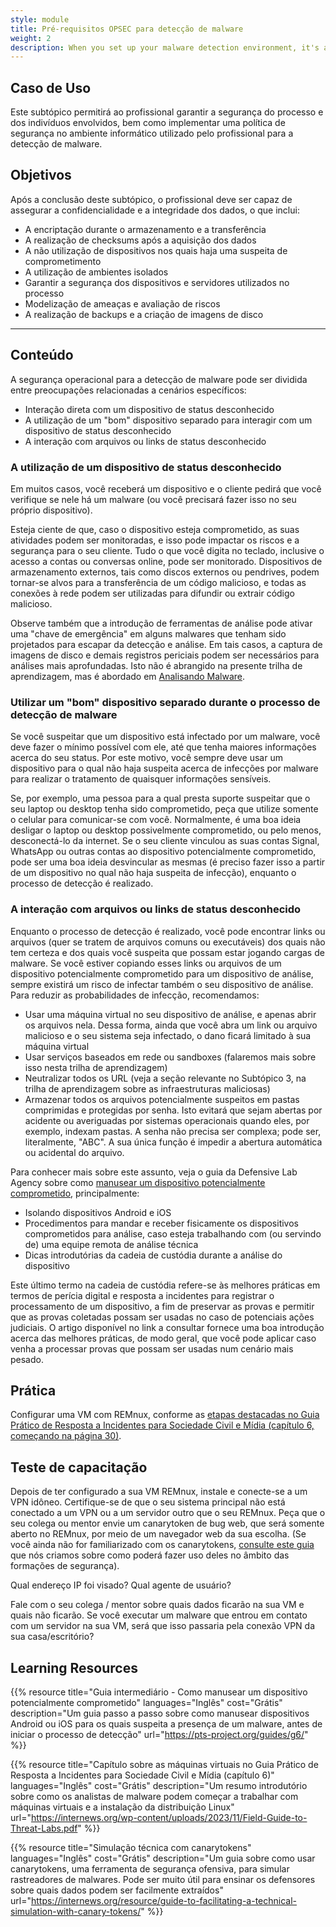 ```yaml
---
style: module
title: Pré-requisitos OPSEC para detecção de malware
weight: 2
description: When you set up your malware detection environment, it's a good idea to create some rules and processes to reduce the risk of any security breaches
---
```


## Caso de Uso

Este subtópico permitirá ao profissional garantir a segurança do processo e dos indivíduos envolvidos, bem como implementar uma política de segurança no ambiente informático utilizado pelo profissional para a detecção de malware.

## Objetivos

Após a conclusão deste subtópico, o profissional deve ser capaz de assegurar a confidencialidade e a integridade dos dados, o que inclui:

- A encriptação durante o armazenamento e a transferência
- A realização de checksums após a aquisição dos dados
- A não utilização de dispositivos nos quais haja uma suspeita de comprometimento
- A utilização de ambientes isolados
- Garantir a segurança dos dispositivos e servidores utilizados no processo
- Modelização de ameaças e avaliação de riscos
- A realização de backups e a criação de imagens de disco

---
## Conteúdo

A segurança operacional para a detecção de malware pode ser dividida entre preocupações relacionadas a cenários específicos:

- Interação direta com um dispositivo de status desconhecido
- A utilização de um "bom" dispositivo separado para interagir com um dispositivo de status desconhecido
- A interação com arquivos ou links de status desconhecido

### A utilização de um dispositivo de status desconhecido

Em muitos casos, você receberá um dispositivo e o cliente pedirá que você verifique se nele há um malware (ou você precisará fazer isso no seu próprio dispositivo).

Esteja ciente de que, caso o dispositivo esteja comprometido, as suas atividades podem ser monitoradas, e isso pode impactar os riscos e a segurança para o seu cliente. Tudo o que você digita no teclado, inclusive o acesso a contas ou conversas online, pode ser monitorado. Dispositivos de armazenamento externos, tais como discos externos ou pendrives, podem tornar-se alvos para a transferência de um código malicioso, e todas as conexões à rede podem ser utilizadas para difundir ou extrair código malicioso.

Observe também que a introdução de ferramentas de análise pode ativar uma "chave de emergência" em alguns malwares que tenham sido projetados para escapar da detecção e análise. Em tais casos, a captura de imagens de disco e demais registros periciais podem ser necessários para análises mais aprofundadas. Isto não é abrangido na presente trilha de aprendizagem, mas é abordado em [Analisando Malware](/en/learning-path/3/).

### Utilizar um "bom" dispositivo separado durante o processo de detecção de malware

Se você suspeitar que um dispositivo está infectado por um malware, você deve fazer o mínimo possível com ele, até que tenha maiores informações acerca do seu status. Por este motivo, você sempre deve usar um dispositivo para o qual não haja suspeita acerca de infecções por malware para realizar o tratamento de quaisquer informações sensíveis.

Se, por exemplo, uma pessoa para a qual presta suporte suspeitar que o seu laptop ou desktop tenha sido comprometido, peça que utilize somente o celular para comunicar-se com você. Normalmente, é uma boa ideia desligar o laptop ou desktop possivelmente comprometido, ou pelo menos, desconectá-lo da internet. Se o seu cliente vinculou as suas contas Signal, WhatsApp ou outras contas ao dispositivo potencialmente comprometido, pode ser uma boa ideia desvincular as mesmas (é preciso fazer isso a partir de um dispositivo no qual não haja suspeita de infecção), enquanto o processo de detecção é realizado.

### A interação com arquivos ou links de status desconhecido

Enquanto o processo de detecção é realizado, você pode encontrar links ou arquivos (quer se tratem de arquivos comuns ou executáveis) dos quais não tem certeza e dos quais você suspeita que possam estar jogando cargas de malware. Se você estiver copiando esses links ou arquivos de um dispositivo potencialmente comprometido para um dispositivo de análise, sempre existirá um risco de infectar também o seu dispositivo de análise. Para reduzir as probabilidades de infecção, recomendamos:

* Usar uma máquina virtual no seu dispositivo de análise, e apenas abrir os arquivos nela. Dessa forma, ainda que você abra um link ou arquivo malicioso e o seu sistema seja infectado, o dano ficará limitado à sua máquina virtual
* Usar serviços baseados em rede ou sandboxes (falaremos mais sobre isso nesta trilha de aprendizagem)
* Neutralizar todos os URL (veja a seção relevante no Subtópico 3, na trilha de aprendizagem sobre as infraestruturas maliciosas)
* Armazenar todos os arquivos potencialmente suspeitos em pastas comprimidas e protegidas por senha. Isto evitará que sejam abertas por acidente ou averiguadas por sistemas operacionais quando eles, por exemplo, indexam pastas. A senha não precisa ser complexa; pode ser, literalmente, "ABC". A sua única função é impedir a abertura automática ou acidental do arquivo.

Para conhecer mais sobre este assunto, veja o guia da Defensive Lab Agency sobre como [manusear um dispositivo potencialmente comprometido](https://pts-project.org/guides/g6/), principalmente:

* Isolando dispositivos Android e iOS
* Procedimentos para mandar e receber fisicamente os dispositivos comprometidos para análise, caso esteja trabalhando com (ou servindo de) uma equipe remota de análise técnica
* Dicas introdutórias da cadeia de custódia durante a análise do dispositivo

Este último termo na cadeia de custódia refere-se às melhores práticas em termos de perícia digital e resposta a incidentes para registrar o processamento de um dispositivo, a fim de preservar as provas e permitir que as provas coletadas possam ser usadas no caso de potenciais ações judiciais. O artigo disponível no link a consultar fornece uma boa introdução acerca das melhores práticas, de modo geral, que você pode aplicar caso venha a processar provas que possam ser usadas num cenário mais pesado.

## Prática

Configurar uma VM com REMnux, conforme as [etapas destacadas no Guia Prático de Resposta a Incidentes para Sociedade Civil e Mídia (capítulo 6, começando na página 30)](https://internews.org/wp-content/uploads/2023/11/Field-Guide-to-Threat-Labs.pdf).

## Teste de capacitação

Depois de ter configurado a sua VM REMnux, instale e conecte-se a um VPN idôneo. Certifique-se de que o seu sistema principal não está conectado a um VPN ou a um servidor outro que o seu REMnux. Peça que o seu colega ou mentor envie um canarytoken de bug web, que será somente aberto no REMnux, por meio de um navegador web da sua escolha. (Se você ainda não for familiarizado com os canarytokens, [consulte este guia](https://internews.org/resource/guide-to-facilitating-a-technical-simulation-with-canary-tokens/) que nós criamos sobre como poderá fazer uso deles no âmbito das formações de segurança).

Qual endereço IP foi visado? Qual agente de usuário?

Fale com o seu colega / mentor sobre quais dados ficarão na sua VM e quais não ficarão. Se você executar um malware que entrou em contato com um servidor na sua VM, será que isso passaria pela conexão VPN da sua casa/escritório?

## Learning Resources

{{% resource title="Guia intermediário - Como manusear um dispositivo potencialmente comprometido" languages="Inglês" cost="Grátis" description="Um guia passo a passo sobre como manusear dispositivos Android ou iOS para os quais suspeita a presença de um malware, antes de iniciar o processo de detecção" url="https://pts-project.org/guides/g6/" %}}

{{% resource title="Capítulo sobre as máquinas virtuais no Guia Prático de Resposta a Incidentes para Sociedade Civil e Mídia (capítulo 6)" languages="Inglês" cost="Grátis" description="Um resumo introdutório sobre como os analistas de malware podem começar a trabalhar com máquinas virtuais e a instalação da distribuição Linux" url="https://internews.org/wp-content/uploads/2023/11/Field-Guide-to-Threat-Labs.pdf" %}}

{{% resource title="Simulação técnica com canarytokens" languages="Inglês" cost="Grátis" description="Um guia sobre como usar canarytokens, uma ferramenta de segurança ofensiva, para simular rastreadores de malwares. Pode ser muito útil para ensinar os defensores sobre quais dados podem ser facilmente extraídos" url="https://internews.org/resource/guide-to-facilitating-a-technical-simulation-with-canary-tokens/" %}}